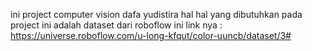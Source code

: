 ini project computer vision dafa yudistira
hal hal yang dibutuhkan pada project ini adalah dataset dari roboflow
ini link nya : 
https://universe.roboflow.com/u-long-kfqut/color-uuncb/dataset/3#